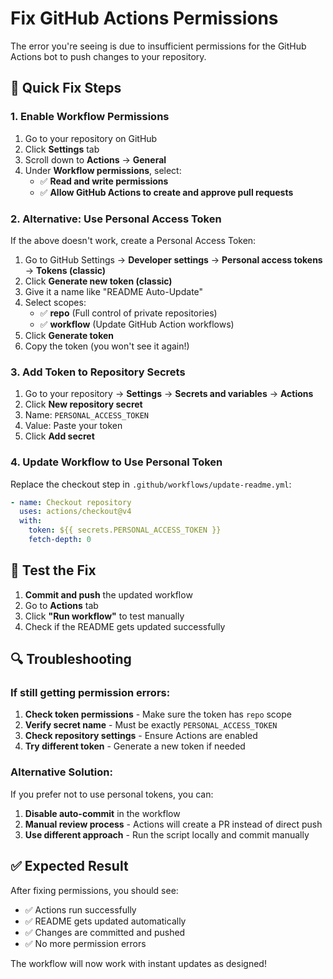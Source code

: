# Fix GitHub Actions Permissions

The error you're seeing is due to insufficient permissions for the GitHub Actions bot to push changes to your repository.

## 🔧 **Quick Fix Steps**

### **1. Enable Workflow Permissions**

1. Go to your repository on GitHub
2. Click **Settings** tab
3. Scroll down to **Actions** → **General**
4. Under **Workflow permissions**, select:
   - ✅ **Read and write permissions**
   - ✅ **Allow GitHub Actions to create and approve pull requests**

### **2. Alternative: Use Personal Access Token**

If the above doesn't work, create a Personal Access Token:

1. Go to GitHub Settings → **Developer settings** → **Personal access tokens** → **Tokens (classic)**
2. Click **Generate new token (classic)**
3. Give it a name like "README Auto-Update"
4. Select scopes:
   - ✅ **repo** (Full control of private repositories)
   - ✅ **workflow** (Update GitHub Action workflows)
5. Click **Generate token**
6. Copy the token (you won't see it again!)

### **3. Add Token to Repository Secrets**

1. Go to your repository → **Settings** → **Secrets and variables** → **Actions**
2. Click **New repository secret**
3. Name: `PERSONAL_ACCESS_TOKEN`
4. Value: Paste your token
5. Click **Add secret**

### **4. Update Workflow to Use Personal Token**

Replace the checkout step in `.github/workflows/update-readme.yml`:

```yaml
- name: Checkout repository
  uses: actions/checkout@v4
  with:
    token: ${{ secrets.PERSONAL_ACCESS_TOKEN }}
    fetch-depth: 0
```

## 🚀 **Test the Fix**

1. **Commit and push** the updated workflow
2. Go to **Actions** tab
3. Click **"Run workflow"** to test manually
4. Check if the README gets updated successfully

## 🔍 **Troubleshooting**

### **If still getting permission errors:**

1. **Check token permissions** - Make sure the token has `repo` scope
2. **Verify secret name** - Must be exactly `PERSONAL_ACCESS_TOKEN`
3. **Check repository settings** - Ensure Actions are enabled
4. **Try different token** - Generate a new token if needed

### **Alternative Solution:**

If you prefer not to use personal tokens, you can:

1. **Disable auto-commit** in the workflow
2. **Manual review process** - Actions will create a PR instead of direct push
3. **Use different approach** - Run the script locally and commit manually

## ✅ **Expected Result**

After fixing permissions, you should see:
- ✅ Actions run successfully
- ✅ README gets updated automatically
- ✅ Changes are committed and pushed
- ✅ No more permission errors

The workflow will now work with instant updates as designed!
